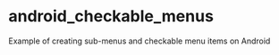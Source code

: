 android_checkable_menus
=======================

Example of creating sub-menus and checkable menu items on Android